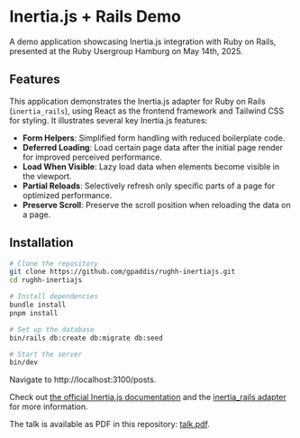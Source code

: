 # Inertia.js + Rails Demo

A demo application showcasing Inertia.js integration with Ruby on Rails, presented at the Ruby Usergroup Hamburg on May 14th, 2025.

## Features

This application demonstrates the Inertia.js adapter for Ruby on Rails (`inertia_rails`), using React as the frontend framework and Tailwind CSS for styling. It illustrates several key Inertia.js features:

- **Form Helpers**: Simplified form handling with reduced boilerplate code.
- **Deferred Loading**: Load certain page data after the initial page render for improved perceived performance.
- **Load When Visible**: Lazy load data when elements become visible in the viewport.
- **Partial Reloads**: Selectively refresh only specific parts of a page for optimized performance.
- **Preserve Scroll**: Preserve the scroll position when reloading the data on a page.

## Installation

```bash
# Clone the repository
git clone https://github.com/gpaddis/rughh-inertiajs.git
cd rughh-inertiajs

# Install dependencies
bundle install
pnpm install

# Set up the database
bin/rails db:create db:migrate db:seed

# Start the server
bin/dev
```

Navigate to http://localhost:3100/posts.

Check out [the official Inertia.js documentation](https://inertiajs.com/) and the [inertia_rails adapter](https://inertia-rails.dev/) for more information.

The talk is available as PDF in this repository: [talk.pdf](talk.pdf).
